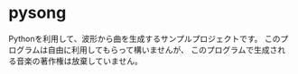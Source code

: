 # pysong

Pythonを利用して、波形から曲を生成するサンプルプロジェクトです。
このプログラムは自由に利用してもらって構いませんが、
このプログラムで生成される音楽の著作権は放棄していません。
